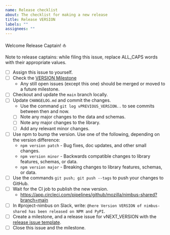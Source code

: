 ```yaml
---
name: Release checklist
about: The checklist for making a new release
title: Release VERSION
labels: ""
assignees: ""
---
```


Welcome Release Captain! ⛵️

Note to release captains: while filing this issue, replace ALL_CAPS words with their appropriate
values.

- [ ] Assign this issue to yourself.
- [ ] Check the [VERSION Milestone](LINK_TO_MILESTONE)
  - Any still open issues (except this one) should be merged or moved to a future milestone.
- [ ] Checkout and update the `main` branch locally.
- [ ] Update `CHANGELOG.md` and commit the changes.
  - Use the command `git log vPREVIOUS_VERSION..` to see commits between then and now.
  - [ ] Note any major changes to the data and schemas.
  - [ ] Note any major changes to the library.
  - [ ] Add any relevant minor changes.
- [ ] Use npm to bump the version. Use one of the following, depending on the version difference:
  - `npm version patch` - Bug fixes, doc updates, and other small changes.
  - `npm version minor` - Backwards compatible changes to library features, schemas, or data.
  - `npm version major` - Breaking changes to library features, schemas, or data.
- [ ] Use the commands `git push; git push --tags` to push your changes to GitHub.
- [ ] Wait for the CI job to publish the new version.
  - https://app.circleci.com/pipelines/github/mozilla/nimbus-shared?branch=main
- [ ] In #project-nimbus on Slack, write:
      `@here Version VERSION of nimbus-shared has been released on NPM and PyPI`.
- [ ] Create a milestone, and a release issue for vNEXT_VERSION with the [release issue template][].
- [ ] Close this issue and the milestone.

[release issue template]:
  https://github.com/mozilla/nimbus-shared/issues/new?assignees=&labels=&template=release-checklist.md&title=Release+VERSION
